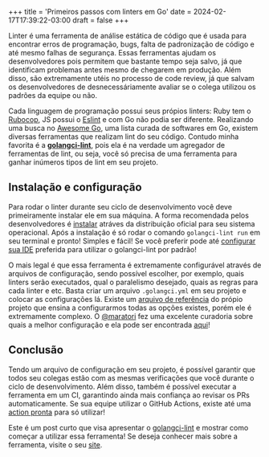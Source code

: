 +++
title = 'Primeiros passos com linters em Go'
date = 2024-02-17T17:39:22-03:00
draft = false
+++

Linter é uma ferramenta de análise estática de código que é usada para encontrar erros de programação, bugs, falta de padronização de código e até mesmo falhas de segurança. Essas ferramentas ajudam os desenvolvedores pois permitem que bastante tempo seja salvo, já que identificam problemas antes mesmo de chegarem em produção. Além disso, são extremamente utéis no processo de code review, já que salvam os desenvolvedores de desnecessáriamente avaliar se o colega utilizou os padrões da equipe ou não.

Cada linguagem de programação possui seus própios linters: Ruby tem o [Rubocop](https://github.com/rubocop/rubocop), JS possui o [Eslint](https://eslint.org/) e com Go não podia ser diferente. Realizando uma busca no [Awesome Go](https://github.com/avelino/awesome-go?tab=readme-ov-file#code-analysis), uma lista curada de softwares em Go, existem diversas ferramentas que realizam lint do seu código. Contudo minha favorita é a [**golangci-lint**](https://github.com/golangci/golangci-lint/tree/master), pois ela é na verdade um agregador de ferramentas de lint, ou seja, você só precisa de uma ferramenta para ganhar inúmeros tipos de lint em seu projeto.

## Instalação e configuração
Para rodar o linter durante seu ciclo de desenvolvimento você deve primeiramente instalar ele em sua máquina. A forma recomendada pelos desenvolvedores é [instalar](https://golangci-lint.run/usage/install/#local-installation) atráves da distribuição oficial para seu sistema operacional. Após a instalação é só rodar o comando `golangci-lint run` em seu terminal e pronto! Simples e fácil! Se você preferir pode até [configurar sua IDE](https://golangci-lint.run/usage/integrations/) preferida para utilizar o golangci-lint por padrão!

O mais legal é que essa ferramenta é extremamente configurável através de arquivos de configuração, sendo possível escolher, por exemplo, quais linters serão executados, qual o paralelismo desejado, quais as regras para cada linter e etc. Basta criar um arquivo `.golangci.yml` em seu projeto e colocar as configurações lá. Existe um [arquivo de referência](https://github.com/golangci/golangci-lint/blob/master/.golangci.reference.yml) do própio projeto que ensina a configurarmos todas as opções existes, porém ele é extremamente complexo. O [@maratori](https://github.com/maratori) fez uma excelente curadoria sobre quais a melhor configuração e ela pode ser encontrada [aqui](https://gist.github.com/maratori/47a4d00457a92aa426dbd48a18776322)!

## Conclusão
Tendo um arquivo de configuração em seu projeto, é possível garantir que todos seu colegas estão com as mesmas verificações que você durante o ciclo de desenvolvimento. Além disso, também é possível executar a ferramenta em um CI, garantindo ainda mais confiança ao revisar os PRs automaticamente. Se sua equipe utilizar o GitHub Actions, existe até uma [action pronta](https://github.com/golangci/golangci-lint-action) para só utilizar!

Este é um post curto que visa apresentar o [golangci-lint](https://golangci-lint.run/) e mostrar como começar a utilizar essa ferramenta! Se deseja conhecer mais sobre a ferramenta, visite o seu [site](https://golangci-lint.run/).
